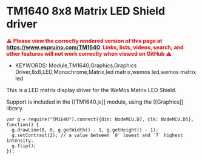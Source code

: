 <!--- Copyright (c) 2018 Standa Opichal, See the file LICENSE for copying permission. -->
TM1640 8x8 Matrix LED Shield driver
===================================

<span style="color:red">:warning: **Please view the correctly rendered version of this page at https://www.espruino.com/TM1640. Links, lists, videos, search, and other features will not work correctly when viewed on GitHub** :warning:</span>

* KEYWORDS: Module,TM1640,Graphics,Graphics Driver,8x8,LED,Monochrome,Matrix,led matrix,wemos led,wemos matrix led

This is a LED matrix display driver for the WeMos Matrix LED Shield.

Support is included in the [[TM1640.js]] module, using the [[Graphics]] library.

```
var g = require("TM1640").connect({din: NodeMCU.D7, clk: NodeMCU.D5}, function() {
  g.drawLine(0, 0, g.getWidth() - 1, g.getHeight() - 1);
  g.setContrast(2); // a value between `0` lowest and `7` highest intensity.
  g.flip();
});
```


